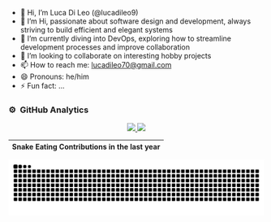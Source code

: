 - 👋 Hi, I’m Luca Di Leo (@lucadileo9)
- 👀 I’m Hi,  passionate about software design and development, always striving to build efficient and elegant systems
- 🌱 I’m currently diving into DevOps, exploring how to streamline development processes and improve collaboration
- 💞️ I’m looking to collaborate on interesting hobby projects
- 📫 How to reach me: lucadileo70@gmail.com
- 😄 Pronouns: he/him
- ⚡ Fun fact: ...


### ⚙️ &nbsp;GitHub Analytics

<p align="center">
<a href="https://github.com/AVS1508">
  <img height="180em" src="https://github-readme-stats-eight-theta.vercel.app/api?username=lucadileo9&show_icons=true&theme=midnight-purple&include_all_commits=true&count_private=true"/>
  <img height="180em" src="https://github-readme-stats-eight-theta.vercel.app/api/top-langs/?username=lucadileo9&layout=compact&langs_count=8&theme=midnight-purple"/>
</a>
</p>


| Snake Eating Contributions in the last year |
| ------------------------------------------|
![snake animation](https://github.com/lucadileo9/lucadileo9/blob/output/github-contribution-grid-snake.svg)
<!---
lucadileo9/lucadileo9 is a ✨ special ✨ repository because its `README.md` (this file) appears on your GitHub profile.
You can click the Preview link to take a look at your changes.
--->
